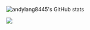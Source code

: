 ![andylang8445's GitHub stats](https://github-readme-stats.vercel.app/api?username=andylang8445&count_private=true&show_icons=true&theme=dark)

<img align="center" src="https://github-readme-stats.vercel.app/api/top-langs/?username=andylang8445&layout=compact&theme=radical" />

<script src="https://gist.github.com/andylang8445/48e0bb2b8ca5060d50b6e9176ca89884.js"></script>
